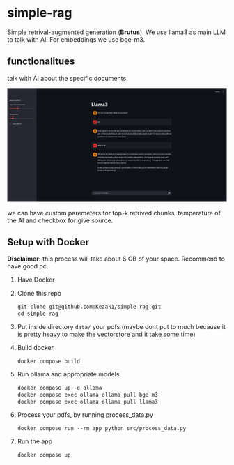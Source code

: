 # simple-rag
Simple retrival-augmented generation (**Brutus**). We use llama3 as main LLM to talk with AI. For embeddings we use bge-m3.

## functionalitues
talk with AI about the specific documents.

![alt text](assets/image.png)

we can have custom paremeters for top-k retrived chunks, temperature of the AI and checkbox for give source.

## Setup with Docker
**Disclaimer:** this process will take about 6 GB of your space. Recommend to have good pc.

1. Have Docker
2. Clone this repo

    ```
    git clone git@github.com:Kezak1/simple-rag.git
    cd simple-rag
    ```
3. Put inside directory `data/` your pdfs (maybe dont put to much because it is pretty heavy to make the vectorstore and it take some time)
4. Build docker
    ```
    docker compose build
    ```
5. Run ollama and appropriate models
    ```
    docker compose up -d ollama
    docker compose exec ollama ollama pull bge-m3
    docker compose exec ollama ollama pull llama3
    ```
6. Process your pdfs, by running process_data.py
    ```
    docker compose run --rm app python src/process_data.py
    ```
7. Run the app
    ```
    docker compose up
    ```

